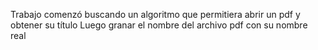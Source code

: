 Trabajo comenzó buscando un algoritmo que permitiera abrir un pdf y obtener su título
Luego granar el nombre del archivo pdf con su nombre real 
